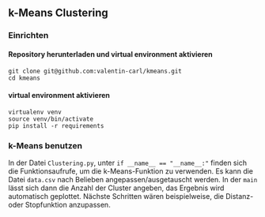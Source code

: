 ## k-Means Clustering

### Einrichten

#### Repository herunterladen und virtual environment aktivieren

```{shell}
git clone git@github.com:valentin-carl/kmeans.git
cd kmeans
```

#### virtual environment aktivieren
```{shell}
virtualenv venv
source venv/bin/activate
pip install -r requirements
```

### k-Means benutzen

In der Datei `Clustering.py`, unter `if __name__ == "__name__:"` finden sich die Funktionsaufrufe, um die k-Means-Funktion zu verwenden. Es kann die Datei `data.csv` nach Belieben angepassen/ausgetauscht werden. In der `main` lässt sich dann die Anzahl der Cluster angeben, das Ergebnis wird automatisch geplottet. Nächste Schritten wären beispielweise, die Distanz- oder Stopfunktion anzupassen.

